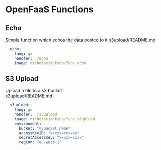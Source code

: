 # OpenFaaS Functions

## Echo
Simple function which echos the data posted to it
[s3upload/README.md](s3upload/README.md)

```yaml
  echo:
    lang: go
    handler: ./echo
    image: nicholasjackson/func_echo
```

## S3 Upload
Upload a file to a s3 bucket  
[s3upload/README.md](s3upload/README.md)

```yaml
  s3upload:
    lang: go
    handler: ./s3upload
    image: nicholasjackson/func_s3upload
    environment:
      bucket: "mybucket.name"
      accessKeyID: "xxxxxxxxxxxx"
      secretAccessKey: "xxxxxxxxxx"
      region: "eu-west-1"
```
